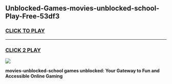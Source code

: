 
## Unblocked-Games-movies-unblocked-school-Play-Free-53df3
<h3>
<a href="https://premium76.site?title=movies-unblocked-school&ref=18A1">CLICK TO PLAY</a></h3>
<hr>

<h3>
<a href="https://premium76.site?title=movies-unblocked-school&ref=18A1">CLICK 2 PLAY</a>
  
</h3>

<a href="https://premium76.site?title=movies-unblocked-school&ref=18A1"><img src="https://clearcache.store/games.png"></a>


**movies-unblocked-school games unblocked: Your Gateway to Fun and Accessible Online Gaming**
